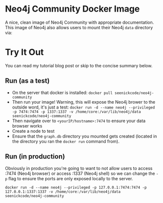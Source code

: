 # Neo4j Community Docker Image

A nice, clean image of Neo4j Community with appropriate documentation. This image of Neo4j also allows users to mount their Neo4j ``data`` directory via:

# Try It Out

You can read my tutorial blog post or skip to the concise summary below.

## Run (as a test)

- On the server that docker is installed: 
``docker pull seenickcode/neo4j-community``
- Then run your image!  Warning, this will expose the Neo4j brower to the outside word, it's just a test:
``docker run -d --name neo4j --privileged -p 7474:7474 -p 1337:1337 -v /home/core:/var/lib/neo4j/data seenickcode/neo4j-community``
- Then navigate over to ``<yourIP/hostname>:7474`` to ensure your data browser works
- Create a node to test
- Ensure that the ``graph.db`` directory you mounted gets created (located in the directory you ran the ``docker run`` command from).  

## Run (in production)

Obviously in production you're going to want to not allow users to access :7474 (Neo4j browser) or access :1337 (Neo4j shell) so we can change the ``-p`` flag to ensure the ports are only exposed locally to the server.

``docker run -d --name neo4j --privileged -p 127.0.0.1:7474:7474 -p 127.0.0.1:1337:1337 -v /home/core:/var/lib/neo4j/data seenickcode/neo4j-community``
